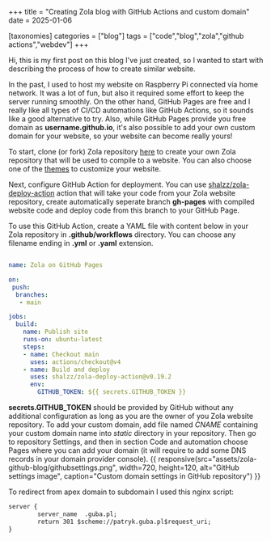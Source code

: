 +++
title = "Creating Zola blog with GitHub Actions and custom domain"
date = 2025-01-06

[taxonomies]
categories = ["blog"]
tags = ["code","blog","zola","github actions","webdev"]
+++

Hi, this is my first post on this blog I've just created, so I wanted to start with describing the process of how to create similar website.
<!-- more -->
In the past, I used to host my website on Raspberry Pi connected via home network. It was a lot of fun, but also it required some effort to keep the server running smoothly. On the other hand, GitHub Pages are free and I really like all types of CI/CD automations like GitHub Actions, so it sounds like a good alternative to try. Also, while GitHub Pages provide you free domain as **username.github.io**, it's also possible to add your own custom domain for your website, so your website can become really yours!

To start, clone (or fork) Zola repository [here](https://github.com/getzola/zola) to create your own Zola repository that will be used to compile to a website. You can also choose one of the [themes](https://www.getzola.org/themes/) to customize your website.

Next, configure GitHub Action for deployment. You can use [shalzz/zola-deploy-action](https://github.com/shalzz/zola-deploy-action) action that will take your code from your Zola website repository, create automatically seperate branch **gh-pages** with compiled website code and deploy code from this branch to your GitHub Page.

To use this GitHub Action, create a YAML file with content below in your Zola repository in **.github/workflows** directory. You can choose any filename ending in **.yml** or **.yaml** extension.


```yaml

name: Zola on GitHub Pages

on: 
 push:
  branches:
   - main

jobs:
  build:
    name: Publish site
    runs-on: ubuntu-latest
    steps:
    - name: Checkout main
      uses: actions/checkout@v4
    - name: Build and deploy
      uses: shalzz/zola-deploy-action@v0.19.2
      env:
        GITHUB_TOKEN: ${{ secrets.GITHUB_TOKEN }}
```

**secrets.GITHUB_TOKEN** should be provided by GitHub without any additional configuration as long as you are the owner of you Zola website repository. To add your custom domain, add file named *CNAME* containing your custom domain name into *static* directory in your repository. Then go to repository Settings, and then in section Code and automation choose Pages where you can add your domain (it will require to add some DNS records in your domain provider console).
{{ responsive(src="assets/zola-github-blog/githubsettings.png", width=720, height=120, alt="GitHub settings image", caption="Custom domain settings in GitHub repository") }}

To redirect from apex domain to subdomain I used this nginx script:

```txt
server {
        server_name  .guba.pl;
        return 301 $scheme://patryk.guba.pl$request_uri;
}
```